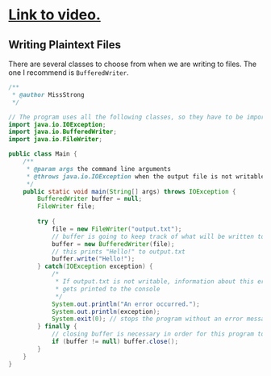 # [Link to video.](https://www.youtube.com/watch?v=0tGP8mwPxII&list=PLVD25niNi0Bklbh7Po--kFFLXFxxoIDUJ)

## Writing Plaintext Files

There are several classes to choose from when we are writing to files. The one I recommend is `BufferedWriter`.

```java
/**
 * @author MissStrong
 */

// The program uses all the following classes, so they have to be imported
import java.io.IOException;
import java.io.BufferedWriter;
import java.io.FileWriter;

public class Main {
    /**
     * @param args the command line arguments
     * @throws java.io.IOException when the output file is not writable
     */
    public static void main(String[] args) throws IOException {
        BufferedWriter buffer = null;
        FileWriter file;
        
        try {
            file = new FileWriter("output.txt");
            // buffer is going to keep track of what will be written to output.txt
            buffer = new BufferedWriter(file);
            // this prints "Hello!" to output.txt
            buffer.write("Hello!");
        } catch(IOException exception) {
            /*
             * If output.txt is not writable, information about this error
             * gets printed to the console
             */
            System.out.println("An error occurred.");
            System.out.println(exception);
            System.exit(0); // stops the program without an error message showing up
        } finally {
            // closing buffer is necessary in order for this program to work
            if (buffer != null) buffer.close();
        } 
    } 
} 
```
